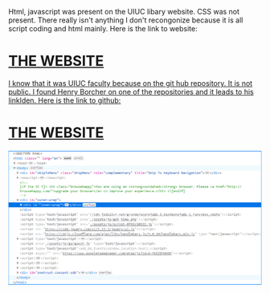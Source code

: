 Html, javascript was present on the UIUC libary website. CSS was not present. There really isn't anything I don't recongonize because it is all script coding and html mainly. 
Here is the link to website: <h1><a href="https://www.library.illinois.edu///">THE WEBSITE</h1>
I know that it was UIUC faculty because on the git hub repository. It is not public. I found Henry Borcher on one of the repositories and it leads to his linklden. Here is the link to github: <h1><a href="https://github.com/UIUCLibrary///">THE WEBSITE</h1> 
![alt text](image.png)
